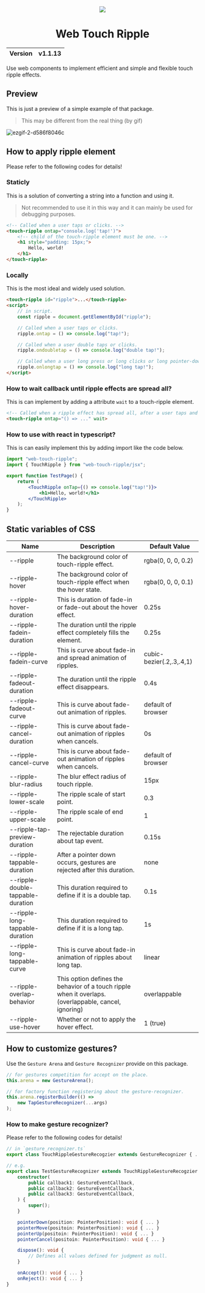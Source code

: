 <div align="center">
    <img src="https://github.com/user-attachments/assets/70c3cfdd-948a-4ca4-aed9-4f9acd2c8abc">
    <h1>Web Touch Ripple</h1>
    <table>
        <thead>
          <tr>
            <th>Version</th>
            <th>v1.1.13</th>
          </tr>
        </tbody>
    </table>
</div>

Use web components to implement efficient and simple and flexible touch ripple effects.

## Preview
This is just a preview of a simple example of that package.

> This may be different from the real thing (by gif)

![ezgif-2-d586f8046c](https://github.com/MTtankkeo/web_touch_ripple/assets/122026021/eb0c866c-fb18-4f2c-8f08-c706214e01f9)

## How to apply ripple element
Please refer to the following codes for details!

### Staticly
This is a solution of converting a string into a function and using it.

> Not recommended to use it in this way and it can mainly be used for debugging purposes.

```html
<!-- Called when a user taps or clicks. -->
<touch-ripple ontap="console.log('tap!')">
    <!-- child of the touch-ripple element must be one. -->
    <h1 style="padding: 15px;">
        Hello, world!
    </h1>
</touch-ripple>
```

### Locally
This is the most ideal and widely used solution.

```html
<touch-ripple id="ripple">...</touch-ripple>
<script>
    // in script.
    const ripple = document.getElementById("ripple");

    // Called when a user taps or clicks.
    ripple.ontap = () => console.log("tap!");

    // Called when a user double taps or clicks.
    ripple.ondoubletap = () => console.log("double tap!");

    // Called when a user long press or long clicks or long pointer-down.
    ripple.onlongtap = () => console.log("long tap!");
</script>
```

### How to wait callback until ripple effects are spread all?
This is can implement by adding a attribute `wait` to a touch-ripple element.

```html
<!-- Called when a ripple effect has spread all, after a user taps and clicks. -->
<touch-ripple ontap="() => ..." wait>
```

### How to use with react in typescript?
This is can easily implement this by adding import like the code below.

```jsx
import "web-touch-ripple";
import { TouchRipple } from "web-touch-ripple/jsx";

export function TestPage() {
    return (
        <TouchRipple onTap={() => console.log("tap!")}>
            <h1>Hello, world!</h1>
        </TouchRipple>
    );
}
```

## Static variables of CSS
| Name | Description | Default Value
| ------ | ------ | ------
| --ripple | The background color of touch-ripple effect. | rgba(0, 0, 0, 0.2)
| --ripple-hover | The background color of touch-ripple effect when the hover state. | rgba(0, 0, 0, 0.1)
| --ripple-hover-duration | This is duration of fade-in or fade-out about the hover effect. | 0.25s
| --ripple-fadein-duration | The duration until the ripple effect completely fills the element. | 0.25s
| --ripple-fadein-curve | This is curve about fade-in and spread animation of ripples. | cubic-bezier(.2,.3,.4,1)
| --ripple-fadeout-duration | The duration until the ripple effect disappears. | 0.4s
| --ripple-fadeout-curve | This is curve about fade-out animation of ripples. | default of browser
| --ripple-cancel-duration | This is curve about fade-out animation of ripples when cancels. | 0s
| --ripple-cancel-curve | This is curve about fade-out animation of ripples when cancels. | default of browser
| --ripple-blur-radius | The blur effect radius of touch ripple. | 15px
| --ripple-lower-scale | The ripple scale of start point. | 0.3
| --ripple-upper-scale | The ripple scale of end point. | 1
| --ripple-tap-preview-duration | The rejectable duration about tap event. | 0.15s
| --ripple-tappable-duration | After a pointer down occurs, gestures are rejected after this duration. | none
| --ripple-double-tappable-duration | This duration required to define if it is a double tap. | 0.1s
| --ripple-long-tappable-duration | This duration required to define if it is a long tap. | 1s
| --ripple-long-tappable-curve | This is curve about fade-in animation of ripples about long tap. | linear
| --ripple-overlap-behavior | This option defines the behavior of a touch ripple when it overlaps. (overlappable, cancel, ignoring) | overlappable
| --ripple-use-hover | Whether or not to apply the hover effect. | 1 (true)

## How to customize gestures?
Use the `Gesture Arena` and `Gesture Recognizer` provide on this package.

```js
// for gestures competition for accept on the place.
this.arena = new GestureArena();
```

```js
// for factory function registering about the gesture-recognizer.
this.arena.registerBuilder(() =>
    new TapGestureRecognizer(...args)
);
```

### How to make gesture recognizer?
Please refer to the following codes for details!

```ts
// in `gesture_recognizer.ts`
export class TouchRippleGestureRecogzier extends GestureRecognizer { ... }
```

```ts
// e.g.
export class TestGestureRecognizer extends TouchRippleGestureRecogzier {
    constructor(
        public callback1: GestureEventCallback,
        public callback2: GestureEventCallback,
        public callback3: GestureEventCallback,
    ) {
        super();
    }

    pointerDown(position: PointerPosition): void { ... }
    pointerMove(positoin: PointerPosition): void { ... }
    pointerUp(positoin: PointerPosition): void { ... }
    pointerCancel(positoin: PointerPosition): void { ... }

    dispose(): void {
        // Defines all values defined for judgment as null.
    }

    onAccept(): void { ... }
    onReject(): void { ... }
}
```
